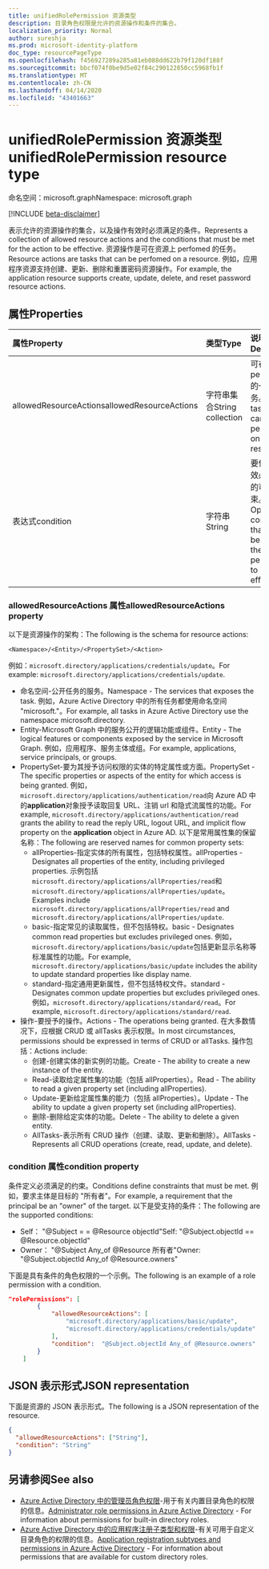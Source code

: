 ```yaml
---
title: unifiedRolePermission 资源类型
description: 目录角色权限是允许的资源操作和条件的集合。
localization_priority: Normal
author: sureshja
ms.prod: microsoft-identity-platform
doc_type: resourcePageType
ms.openlocfilehash: f456927289a285a81eb088dd622b79f120df188f
ms.sourcegitcommit: bbcf074f0be9d5e02f84c290122850cc5968fb1f
ms.translationtype: MT
ms.contentlocale: zh-CN
ms.lasthandoff: 04/14/2020
ms.locfileid: "43401663"
---
```

# <a name="unifiedrolepermission-resource-type"></a><span data-ttu-id="81606-103">unifiedRolePermission 资源类型</span><span class="sxs-lookup"><span data-stu-id="81606-103">unifiedRolePermission resource type</span></span>

<span data-ttu-id="81606-104">命名空间：microsoft.graph</span><span class="sxs-lookup"><span data-stu-id="81606-104">Namespace: microsoft.graph</span></span>

[!INCLUDE [beta-disclaimer](../../includes/beta-disclaimer.md)]

<span data-ttu-id="81606-105">表示允许的资源操作的集合，以及操作有效时必须满足的条件。</span><span class="sxs-lookup"><span data-stu-id="81606-105">Represents a collection of allowed resource actions and the conditions that must be met for the action to be effective.</span></span> <span data-ttu-id="81606-106">资源操作是可在资源上 perfomed 的任务。</span><span class="sxs-lookup"><span data-stu-id="81606-106">Resource actions are tasks that can be perfomed on a resource.</span></span> <span data-ttu-id="81606-107">例如，应用程序资源支持创建、更新、删除和重置密码资源操作。</span><span class="sxs-lookup"><span data-stu-id="81606-107">For example, the application resource supports create, update, delete, and reset password resource actions.</span></span>

## <a name="properties"></a><span data-ttu-id="81606-108">属性</span><span class="sxs-lookup"><span data-stu-id="81606-108">Properties</span></span>

| <span data-ttu-id="81606-109">属性</span><span class="sxs-lookup"><span data-stu-id="81606-109">Property</span></span>     | <span data-ttu-id="81606-110">类型</span><span class="sxs-lookup"><span data-stu-id="81606-110">Type</span></span>        | <span data-ttu-id="81606-111">说明</span><span class="sxs-lookup"><span data-stu-id="81606-111">Description</span></span> |
|:-------------|:------------|:------------|
|<span data-ttu-id="81606-112">allowedResourceActions</span><span class="sxs-lookup"><span data-stu-id="81606-112">allowedResourceActions</span></span>|<span data-ttu-id="81606-113">字符串集合</span><span class="sxs-lookup"><span data-stu-id="81606-113">String collection</span></span>| <span data-ttu-id="81606-114">可在资源上 perfomed 的一组任务。</span><span class="sxs-lookup"><span data-stu-id="81606-114">Set of tasks that can be perfomed on a resource.</span></span> |
|<span data-ttu-id="81606-115">表达式</span><span class="sxs-lookup"><span data-stu-id="81606-115">condition</span></span>|<span data-ttu-id="81606-116">字符串</span><span class="sxs-lookup"><span data-stu-id="81606-116">String</span></span>| <span data-ttu-id="81606-117">要使权限生效必须满足的可选约束。</span><span class="sxs-lookup"><span data-stu-id="81606-117">Optional constraints that must be met for the permission to be effective.</span></span> |

### <a name="allowedresourceactions-property"></a><span data-ttu-id="81606-118">allowedResourceActions 属性</span><span class="sxs-lookup"><span data-stu-id="81606-118">allowedResourceActions property</span></span>

<span data-ttu-id="81606-119">以下是资源操作的架构：</span><span class="sxs-lookup"><span data-stu-id="81606-119">The following is the schema for resource actions:</span></span> 

```
<Namespace>/<Entity>/<PropertySet>/<Action>  
```
<span data-ttu-id="81606-120">例如：`microsoft.directory/applications/credentials/update`。</span><span class="sxs-lookup"><span data-stu-id="81606-120">For example: `microsoft.directory/applications/credentials/update`.</span></span>  

- <span data-ttu-id="81606-121">命名空间-公开任务的服务。</span><span class="sxs-lookup"><span data-stu-id="81606-121">Namespace - The services that exposes the task.</span></span> <span data-ttu-id="81606-122">例如，Azure Active Directory 中的所有任务都使用命名空间 "microsoft."。</span><span class="sxs-lookup"><span data-stu-id="81606-122">For example, all tasks in Azure Active Directory use the namespace microsoft.directory.</span></span>  
- <span data-ttu-id="81606-123">Entity-Microsoft Graph 中的服务公开的逻辑功能或组件。</span><span class="sxs-lookup"><span data-stu-id="81606-123">Entity - The logical features or components exposed by the service in Microsoft Graph.</span></span> <span data-ttu-id="81606-124">例如，应用程序、服务主体或组。</span><span class="sxs-lookup"><span data-stu-id="81606-124">For example, applications, service principals, or groups.</span></span>
- <span data-ttu-id="81606-125">PropertySet-要为其授予访问权限的实体的特定属性或方面。</span><span class="sxs-lookup"><span data-stu-id="81606-125">PropertySet - The specific properties or aspects of the entity for which access is being granted.</span></span> <span data-ttu-id="81606-126">例如， `microsoft.directory/applications/authentication/read`向 Azure AD 中的**application**对象授予读取回复 URL、注销 url 和隐式流属性的功能。</span><span class="sxs-lookup"><span data-stu-id="81606-126">For example, `microsoft.directory/applications/authentication/read` grants the ability to read the reply URL, logout URL, and implicit flow property on the **application** object in Azure AD.</span></span> <span data-ttu-id="81606-127">以下是常用属性集的保留名称：</span><span class="sxs-lookup"><span data-stu-id="81606-127">The following are reserved names for common property sets:</span></span>  
  - <span data-ttu-id="81606-128">allProperties-指定实体的所有属性，包括特权属性。</span><span class="sxs-lookup"><span data-stu-id="81606-128">allProperties - Designates all properties of the entity, including privileged properties.</span></span> <span data-ttu-id="81606-129">示例包括`microsoft.directory/applications/allProperties/read`和`microsoft.directory/applications/allProperties/update`。</span><span class="sxs-lookup"><span data-stu-id="81606-129">Examples include `microsoft.directory/applications/allProperties/read` and `microsoft.directory/applications/allProperties/update`.</span></span>
  - <span data-ttu-id="81606-130">basic-指定常见的读取属性，但不包括特权。</span><span class="sxs-lookup"><span data-stu-id="81606-130">basic - Designates common read properties but excludes privileged ones.</span></span> <span data-ttu-id="81606-131">例如， `microsoft.directory/applications/basic/update`包括更新显示名称等标准属性的功能。</span><span class="sxs-lookup"><span data-stu-id="81606-131">For example, `microsoft.directory/applications/basic/update` includes the ability to update standard properties like display name.</span></span>
  - <span data-ttu-id="81606-132">standard-指定通用更新属性，但不包括特权文件。</span><span class="sxs-lookup"><span data-stu-id="81606-132">standard - Designates common update properties but excludes privileged ones.</span></span> <span data-ttu-id="81606-133">例如，`microsoft.directory/applications/standard/read`。</span><span class="sxs-lookup"><span data-stu-id="81606-133">For example, `microsoft.directory/applications/standard/read`.</span></span>
- <span data-ttu-id="81606-134">操作-要授予的操作。</span><span class="sxs-lookup"><span data-stu-id="81606-134">Actions - The operations being granted.</span></span> <span data-ttu-id="81606-135">在大多数情况下，应根据 CRUD 或 allTasks 表示权限。</span><span class="sxs-lookup"><span data-stu-id="81606-135">In most circumstances, permissions should be expressed in terms of CRUD or allTasks.</span></span> <span data-ttu-id="81606-136">操作包括：</span><span class="sxs-lookup"><span data-stu-id="81606-136">Actions include:</span></span>
  - <span data-ttu-id="81606-137">创建-创建实体的新实例的功能。</span><span class="sxs-lookup"><span data-stu-id="81606-137">Create - The ability to create a new instance of the entity.</span></span>
  - <span data-ttu-id="81606-138">Read-读取给定属性集的功能（包括 allProperties）。</span><span class="sxs-lookup"><span data-stu-id="81606-138">Read - The ability to read a given property set (including allProperties).</span></span>
  - <span data-ttu-id="81606-139">Update-更新给定属性集的能力（包括 allProperties）。</span><span class="sxs-lookup"><span data-stu-id="81606-139">Update - The ability to update a given property set (including allProperties).</span></span>
  - <span data-ttu-id="81606-140">删除-删除给定实体的功能。</span><span class="sxs-lookup"><span data-stu-id="81606-140">Delete - The ability to delete a given entity.</span></span>
  - <span data-ttu-id="81606-141">AllTasks-表示所有 CRUD 操作（创建、读取、更新和删除）。</span><span class="sxs-lookup"><span data-stu-id="81606-141">AllTasks - Represents all CRUD operations (create, read, update, and delete).</span></span> 

### <a name="condition-property"></a><span data-ttu-id="81606-142">condition 属性</span><span class="sxs-lookup"><span data-stu-id="81606-142">condition property</span></span>
<span data-ttu-id="81606-143">条件定义必须满足的约束。</span><span class="sxs-lookup"><span data-stu-id="81606-143">Conditions define constraints that must be met.</span></span> <span data-ttu-id="81606-144">例如，要求主体是目标的 "所有者"。</span><span class="sxs-lookup"><span data-stu-id="81606-144">For example, a requirement that the principal be an "owner" of the target.</span></span> <span data-ttu-id="81606-145">以下是受支持的条件：</span><span class="sxs-lookup"><span data-stu-id="81606-145">The following are the supported conditions:</span></span>

- <span data-ttu-id="81606-146">Self： "@Subject = = @Resource objectId"</span><span class="sxs-lookup"><span data-stu-id="81606-146">Self: "@Subject.objectId == @Resource.objectId"</span></span>
- <span data-ttu-id="81606-147">Owner： "@Subject Any_of @Resource 所有者"</span><span class="sxs-lookup"><span data-stu-id="81606-147">Owner: "@Subject.objectId Any_of @Resource.owners"</span></span>

<span data-ttu-id="81606-148">下面是具有条件的角色权限的一个示例。</span><span class="sxs-lookup"><span data-stu-id="81606-148">The following is an example of a role permission with a condition.</span></span>

```json
"rolePermissions": [
        {
            "allowedResourceActions": [
                "microsoft.directory/applications/basic/update",
                "microsoft.directory/applications/credentials/update"
            ],
            "condition":  "@Subject.objectId Any_of @Resource.owners"
        }
    ]

```

## <a name="json-representation"></a><span data-ttu-id="81606-149">JSON 表示形式</span><span class="sxs-lookup"><span data-stu-id="81606-149">JSON representation</span></span>

<span data-ttu-id="81606-150">下面是资源的 JSON 表示形式。</span><span class="sxs-lookup"><span data-stu-id="81606-150">The following is a JSON representation of the resource.</span></span>

<!-- {
  "blockType": "resource",
  "optionalProperties": [

  ],
  "@odata.type": "microsoft.graph.unifiedRolePermission",
  "baseType": null
}-->

```json
{
  "allowedResourceActions": ["String"],
  "condition": "String"
}
```
## <a name="see-also"></a><span data-ttu-id="81606-151">另请参阅</span><span class="sxs-lookup"><span data-stu-id="81606-151">See also</span></span>

- <span data-ttu-id="81606-152">[Azure Active Directory 中的管理员角色权限](https://docs.microsoft.com/azure/active-directory/users-groups-roles/directory-assign-admin-roles)-用于有关内置目录角色的权限的信息。</span><span class="sxs-lookup"><span data-stu-id="81606-152">[Administrator role permissions in Azure Active Directory](https://docs.microsoft.com/azure/active-directory/users-groups-roles/directory-assign-admin-roles) - For information about permissions for built-in directory roles.</span></span>
- <span data-ttu-id="81606-153">[Azure Active Directory 中的应用程序注册子类型和权限](https://docs.microsoft.com/azure/active-directory/users-groups-roles/roles-custom-available-permissions)-有关可用于自定义目录角色的权限的信息。</span><span class="sxs-lookup"><span data-stu-id="81606-153">[Application registration subtypes and permissions in Azure Active Directory](https://docs.microsoft.com/azure/active-directory/users-groups-roles/roles-custom-available-permissions) -  For information about permissions that are available for custom directory roles.</span></span> 

<!-- uuid: 16cd6b66-4b1a-43a1-adaf-3a886856ed98
2019-02-04 14:57:30 UTC -->
<!-- {
  "type": "#page.annotation",
  "description": "unifiedRolePermission resource",
  "keywords": "",
  "section": "documentation",
  "tocPath": ""
}-->
